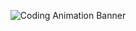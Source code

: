<p align="center">
  <img src="https://github.com/pradeepxkumar/pradeepxkumar/blob/main/banner.gif?raw=true" 
       alt="Coding Animation Banner">
</p>
